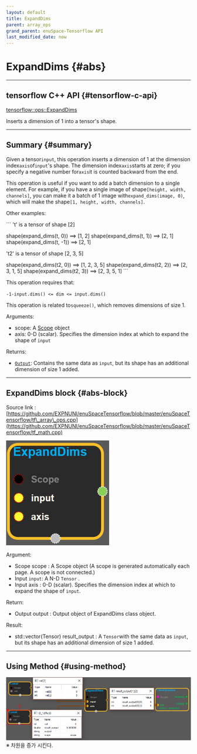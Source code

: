 ```yaml
--- 
layout: default 
title: ExpandDims 
parent: array_ops 
grand_parent: enuSpace-Tensorflow API 
last_modified_date: now 
--- 
```


# ExpandDims {#abs}

---

## tensorflow C++ API {#tensorflow-c-api}

[tensorflow::ops::ExpandDims](https://www.tensorflow.org/versions/r1.2/api_docs/cc/class/tensorflow/ops/expand-dims.html)

Inserts a dimension of 1 into a tensor's shape.

---

## Summary {#summary}

Given a tensor`input`, this operation inserts a dimension of 1 at the dimension index`axis`of`input`'s shape. The dimension index`axis`starts at zero; if you specify a negative number for`axis`it is counted backward from the end.

This operation is useful if you want to add a batch dimension to a single element. For example, if you have a single image of shape`[height, width, channels]`, you can make it a batch of 1 image with`expand_dims(image, 0)`, which will make the shape`[1, height, width, channels]`.

Other examples:

\`\`\` 't' is a tensor of shape \[2\]

shape\(expand\_dims\(t, 0\)\) ==&gt; \[1, 2\] shape\(expand\_dims\(t, 1\)\) ==&gt; \[2, 1\] shape\(expand\_dims\(t, -1\)\) ==&gt; \[2, 1\]

't2' is a tensor of shape \[2, 3, 5\]

shape\(expand\_dims\(t2, 0\)\) ==&gt; \[1, 2, 3, 5\] shape\(expand\_dims\(t2, 2\)\) ==&gt; \[2, 3, 1, 5\] shape\(expand\_dims\(t2, 3\)\) ==&gt; \[2, 3, 5, 1\] \`\`\`

This operation requires that:

`-1-input.dims() <= dim <= input.dims()`

This operation is related to`squeeze()`, which removes dimensions of size 1.

Arguments:

* scope: A [Scope](https://www.tensorflow.org/versions/r1.2/api_docs/cc/class/tensorflow/scope.html#classtensorflow_1_1_scope) object
* axis: 0-D \(scalar\). Specifies the dimension index at which to expand the shape of `input`

Returns:

* [`Output`](https://www.tensorflow.org/versions/r1.2/api_docs/cc/class/tensorflow/output.html#classtensorflow_1_1_output): Contains the same data as `input`, but its shape has an additional dimension of size 1 added.

---

## ExpandDims block {#abs-block}

Source link :[https://github.com/EXPNUNI/enuSpaceTensorflow/blob/master/enuSpaceTensorflow/tf\_array\_ops.cpp](https://github.com/EXPNUNI/enuSpaceTensorflow/blob/master/enuSpaceTensorflow/tf_math.cpp)

![](./assets/array_ops/expanddims1.png)

Argument:

* Scope scope : A Scope object \(A scope is generated automatically each page. A scope is not connected.\)
* Input `input`: A N-D `Tensor` .
* Input axis : 0-D \(scalar\). Specifies the dimension index at which to expand the shape of `input`.

Return:

* Output output : Output object of ExpandDims class object. 

Result:

* std::vector\(Tensor\) result\_output : A `Tensor`with the same data as `input`, but its shape has an additional dimension of size 1 added.

---

## Using Method {#using-method}

![](./assets/array_ops/expanddims2.png)※ 차원을 증가 시킨다.



